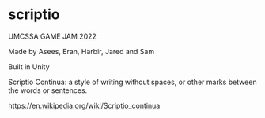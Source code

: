 # scriptio
UMCSSA GAME JAM 2022

Made by Asees, Eran, Harbir, Jared and Sam

Built in Unity

Scriptio Continua: a style of writing without spaces, or other marks between the words or sentences.

https://en.wikipedia.org/wiki/Scriptio_continua
